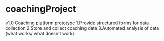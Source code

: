 # coachingProject
v1.0
Coaching platform prototype
1.Provide structured forms for data collection
2.Store and collect coaching data
3.Automated analysis of data (what works/ what doesn't work)

